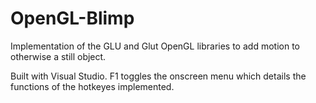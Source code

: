 # OpenGL-Blimp
Implementation of the GLU and Glut OpenGL libraries to add motion to otherwise a still object.

Built with Visual Studio. F1 toggles the onscreen menu which details the functions of the hotkeyes implemented.
